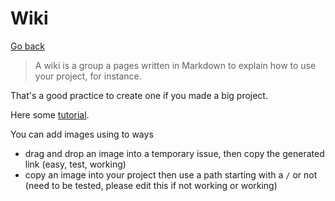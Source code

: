 # Wiki

[Go back](..)

> A wiki is a group a pages written in Markdown
> to explain how to use your project, for instance.

That's a good practice to create one if you made
a big project.

Here some [tutorial](https://guides.github.com/features/wikis/).

You can add images using to ways

* drag and drop an image into a temporary issue, then copy
the generated link (easy, test, working)
* copy an image into your project then use
a path starting with a ``/`` or not (need to be tested,
  please edit this if not working or working)